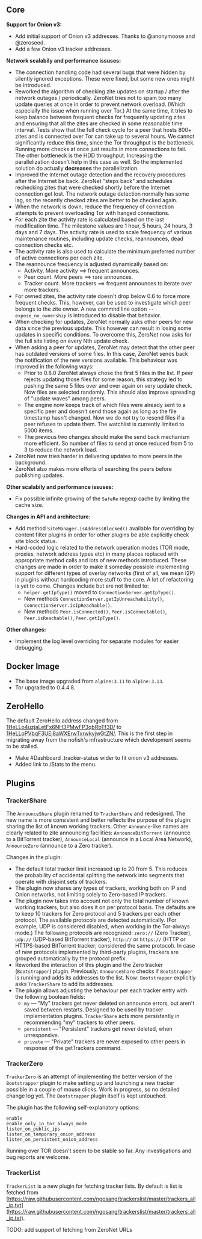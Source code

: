 
## Core

**Support for Onion v3:**

* Add initial support of Onion v3 addresses. Thanks to @anonymoose and @zeroseed.
* Add a few Onion v3 tracker addresses.

**Network scalabily and performance issuses:**

* The connection handling code had several bugs that were hidden by silently ignored exceptions. These were fixed, but some new ones might be introduced.
* Reworked the algorithm of checking zite updates on startup / after the network outages / periodically. ZeroNet tries not to spam too many update queries at once in order to prevent network overload. (Which especially the issue when running over Tor.) At the same time, it tries to keep balance between frequent checks for frequently updating zites and ensuring that all the zites are checked in some reasonable time interval. Tests show that the full check cycle for a peer that hosts 800+ zites and is connected over Tor can take up to several hours. We cannot significantly reduce this time, since the Tor throughput is the bottleneck. Running more checks at once just results in more connections to fail. The other bottleneck is the HDD throughput. Increasing the parallelization doesn't help in this case as well. So the implemented solution do actually **decreases** the parallelization.
* Improved the Internet outage detection and the recovery procedures after the Internet be back. ZeroNet "steps back" and schedules rechecking zites that were checked shortly before the Internet connection get lost. The network outage detection normally has some lag, so the recently checked zites are better to be checked again.
* When the network is down, reduce the frequency of connection attempts to prevent overloading Tor with hanged connections.
* For each zite the activity rate is calculated based on the last modification time. The milestone values are 1 hour, 5 hours, 24 hours, 3 days and 7 days. The activity rate is used to scale frequency of various maintenance routines, including update checks, reannounces, dead connection checks etc.
* The activity rate is also used to calculate the minimum preferred number of active connections per each zite.
* The reannounce frequency is adjusted dynamically based on:
  * Activity. More activity ==> frequent announces.
  * Peer count. More peers  ==> rare announces.
  * Tracker count. More trackers ==> frequent announces to iterate over more trackers.
* For owned zites, the activity rate doesn't drop below 0.6 to force more frequent checks. This, however, can be used to investigate which peer belongs to the zite owner. A new commnd line option `--expose_no_ownership` is introduced to disable that behavior.
* When checking for updates, ZeroNet normally asks other peers for new data since the previous update. This however can result in losing some updates in specific conditions. To overcome this, ZeroNet now asks for the full site listing on every Nth update check.
* When asking a peer for updates, ZeroNet may detect that the other peer has outdated versions of some files. In this case, ZeroNet sends back the notification of the new versions available. This behaviour was improved in the following ways:
  * Prior to 0.8.0 ZeroNet always chose the first 5 files in the list. If peer rejects updating those files for some reason, this strategy led to pushing the same 5 files over and over again on very update check. Now files are  selected randomly. This should also improve spreading of "update waves" among peers.
  * The engine now keeps track of which files were already sent to a specific peer and doesn't send those again as long as the file timestamp hasn't changed. Now we do not try to resend files if a peer refuses to update them. The watchlist is currently limited to 5000 items.
  * The previous two changes should make the send back mechanism more efficient. So number of files to send at once reduced from 5 to 3 to reduce the network load.
* ZeroNet now tries harder in delivering updates to more peers in the background.
* ZeroNet also makes more efforts of searching the peers before publishing updates.

**Other scalabily and performance issuses:**

* Fix possible infinite growing of the `SafeRe` regexp cache by limiting the cache size.

**Changes in API and architecture:**

* Add method `SiteManager.isAddressBlocked()` available for overriding by content filter plugins in order for other plugins be able explicitly check site block status.
* Hard-coded logic related to the network operation modes (TOR mode, proxies, network address types etc) in many places replaced with appropriate method calls and lots of new methods introduced. These changes are made in order to make it someday possible implementing support for different types of overlay networks (first of all, we mean I2P) in plugins without hardcoding more stuff to the core. A lot of refactoring is yet to come. Changes include but are not limited to:
  * `helper.getIpType()`  moved to `ConnectionServer.getIpType()`.
  * New methods `ConnectionServer.getIpUnreachability()`,  `ConnectionServer.isIpReachable()`.
  * New methods `Peer.isConnected()`,  `Peer.isConnectable()`,  `Peer.isReachable()`,  `Peer.getIpType()`.

**Other changes:**

* Implement the log level overriding for separate modules for easier debugging.

## Docker Image

* The base image upgraded from `alpine:3.11` to `alpine:3.13`.
* Tor upgraded to 0.4.4.8.

## ZeroHello

The default ZeroHello address changed from [1HeLLo4uzjaLetFx6NH3PMwFP3qbRbTf3D/](http://127.0.0.1:43110/1HeLLo4uzjaLetFx6NH3PMwFP3qbRbTf3D/) to [1HeLLoPVbqF3UEj8aWXErwTxrwkyjwGtZN/](http://127.0.0.1:43110/1HeLLoPVbqF3UEj8aWXErwTxrwkyjwGtZN/). This is the first step in migrating away from the nofish's infrastructure which development seems to be stalled.

* Make #Dashboard .tracker-status wider to fit onion v3 addresses.
* Added link to /Stats to the menu.

## Plugins

### TrackerShare

The `AnnounceShare` plugin renamed to `TrackerShare` and redesigned. The new name is more consistent and better reflects the purpose of the plugin: sharing the list of known working trackers. Other `Announce`-like names are clearly related to zite announcing facilities: `AnnounceBitTorrent` (announce to a BitTorrent tracker), `AnnounceLocal` (announce in a Local Area Network), `AnnounceZero` (announce to a Zero tracker).

Changes in the plugin:

* The default total tracker limit increased up to 20 from 5. This reduces the probability of accidental splitting the network into segments that operate with disjoint sets of trackers.
* The plugin now shares any types of trackers, working both on IP and Onion networks, not limiting solely to Zero-based IP trackers.
* The plugin now takes into account not only the total number of known working trackers, but also does it on per protocol basis. The defaults are to keep 10 trackers for Zero protocol and 5 trackers per each other protocol. The available protocols are detected automatically. (For example, UDP is considered disabled, when working in the Tor-always mode.) The following protocols are recognized: `zero://` (Zero Tracker), `udp://` (UDP-based BitTorrent tracker), `http://` or `https://` (HTTP or HTTPS-based BitTorrent tracker; considered the same protocol). In case of new protocols implemented by third-party plugins, trackers are grouped automatically by the protocol prefix.
* Reworked the interaction of this plugin and the Zero tracker (`Bootstrapper`) plugin. Previously: `AnnounceShare` checks if `Bootstrapper` is running and adds its addresses to the list. Now: `Bootstrapper` explicitly asks `TrackerShare` to add its addresses.
* The plugin allows adjusting the behaviour per each tracker entry with the following boolean fields:
  * `my` — "My" trackers get never deleted on announce errors, but aren't saved between restarts. Designed to be used by tracker implementation plugins. `TrackerShare` acts more persistently in recommending "my" trackers to other peers.
  * `persistent` — "Persistent" trackers get never deleted, when unresponsive.
  * `private` — "Private" trackers are never exposed to other peers in response of the getTrackers command.

### TrackerZero

`TrackerZero` is an attempt of implementing the better version of the `Bootstrapper` plugin to make setting up and launching a new tracker possible in a couple of mouse clicks. Work in progress, so no detailed change log yet. The `Bootstrapper` plugin itself is kept untouched.

The plugin has the following self-explanatory options:

```
enable
enable_only_in_tor_always_mode
listen_on_public_ips
listen_on_temporary_onion_address
listen_on_persistent_onion_address
```

Running over TOR doesn't seem to be stable so far. Any investigations and bug reports are welcome.

### TrackerList

`TrackerList` is a new plugin for fetching tracker lists. By default is list is fetched from [https://raw.githubusercontent.com/ngosang/trackerslist/master/trackers_all_ip.txt](https://raw.githubusercontent.com/ngosang/trackerslist/master/trackers_all_ip.txt).

TODO: add support of fetching from ZeroNet URLs
